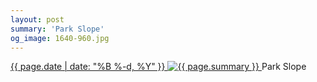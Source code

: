 ```yaml
---
layout: post
summary: 'Park Slope'
og_image: 1640-960.jpg
---
```


<p>
 <time>
  <a href="/1640">
   {{ page.date | date: "%B %-d, %Y" }}
  </a>
 </time>
 <a href="/1640">
  <img alt="{{ page.summary }}" sizes="(min-width: 700px) 50vw, calc(100vw - 2rem)" src="{{ site.assets_url }}/1640-480.jpg" srcset="{{ site.assets_url }}/1640-240.jpg 240w, {{ site.assets_url }}/1640-480.jpg 480w, {{ site.assets_url }}/1640-720.jpg 720w, {{ site.assets_url }}/1640-960.jpg 960w"/>
 </a>
 <span>
  Park Slope
 </span>
</p>
